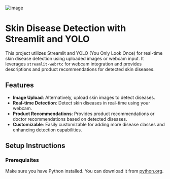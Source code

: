![image](https://github.com/user-attachments/assets/7e3a0c73-8932-4f5a-a090-20e6744106cc)

# Skin Disease Detection with Streamlit and YOLO

This project utilizes Streamlit and YOLO (You Only Look Once) for real-time skin disease detection using  uploaded images or webcam input. It leverages `streamlit-webrtc` for webcam integration and provides descriptions and product recommendations for detected skin diseases.

## Features

- **Image Upload**: Alternatively, upload skin images to detect diseases.
- **Real-time Detection**: Detect skin diseases in real-time using your webcam.
- **Product Recommendations**: Provides product recommendations or doctor recommendations based on detected diseases.
- **Customizable**: Easily customizable for adding more disease classes and enhancing detection capabilities.

## Setup Instructions

### Prerequisites

Make sure you have Python installed. You can download it from [python.org](https://www.python.org/downloads/).

